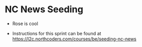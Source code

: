 # NC News Seeding

- Rose is cool

- Instructions for this sprint can be found at https://l2c.northcoders.com/courses/be/seeding-nc-news
